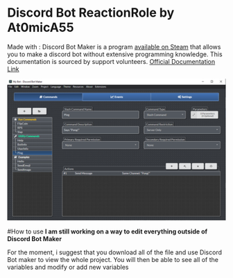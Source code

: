 # Discord Bot ReactionRole by At0micA55

Made with :
Discord Bot Maker is a program [available on Steam](https://store.steampowered.com/app/682130/Discord_Bot_Maker/) that allows you to make a discord bot without extensive programming knowledge. This documentation is sourced by support volunteers. 
[Official Documentation Link](https://dbotmaker.io/documentation)

![](https://raw.githubusercontent.com/Silversunset01/dbm/master/screenshots/maindbm.PNG)

#How to use
**__I am still working on a way to edit everything outside of Discord Bot Maker__**

For the moment, i suggest that you download all of the file and use Discord Bot maker to view the whole project. You will then be able to see all of the variables and modify or add new variables
